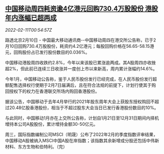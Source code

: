 <!--1644541263000-->
[中国移动周四耗资逾4亿港元回购730.4万股股份 港股年内涨幅已超两成](https://cn.reuters.com/article/china-mobile-0210-thur-buyback-idCNKBS2KG01H)
------

<div><i>2022-02-11T00:54:57Z</i></div><p>路透北京2月10日 - 中国最大移动通讯商--中国移动周四在港交所公告称，已于2月10日回购730.4万股股份，耗资约4.2亿港元；每股回购价格在56.65-58.15港元，回购股份占已发行股份数目的0.036%。</p><p>中国移动港股周四收跌约2.8%，今年以来该股已累涨逾两成。其A股周四亦收挫超2%，但此前已连续三日收涨并一度创上市以来新高，周内累计涨幅约14.6%。</p><p>今年1月，中国移动公告称，鉴于人民币股份发行已经完成，在人民币股份发行超额配售选择权行使期于2月7日届满后，且在符合法规的前提下，计划行使其于购回授权下的权力在香港联交所场内购回香港股份。</p><p>据该公告，中国移动于去年4月举行的2021年股东周年大会上获股东授权购回不超过20.48亿股香港股份，相当于不超过股东大会当日已发行香港股份数目的10%。</p><p>与此同时，中国移动1月亦在上交所公告称，计划自1月21日至12月31日期间内择机增持本公司A股股份，累计增持金额30-50亿元。</p><p>周三，国际指数编制公司MSCI（明晟）公布了2022年2月的季度指数评审结果，中国移动A股被纳入MSCI中国A股在岸指数；该指数其余新增成分股还包括中伟新材料、东方生物和伯特利。（完）</p>

